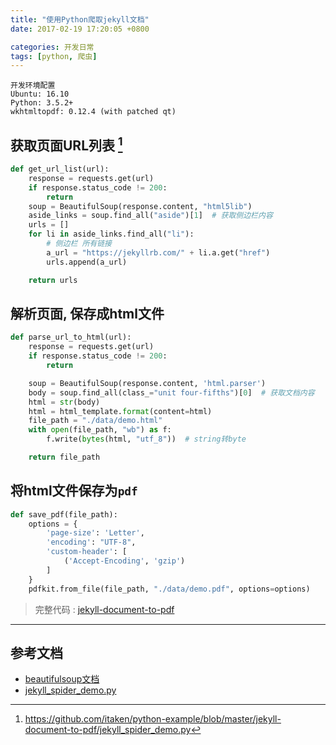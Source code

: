 ```yaml
---
title: "使用Python爬取jekyll文档"
date: 2017-02-19 17:20:05 +0800

categories: 开发日常
tags: [python, 爬虫]
---
```


```
开发环境配置
Ubuntu: 16.10
Python: 3.5.2+
wkhtmltopdf: 0.12.4 (with patched qt)
```

## 获取页面URL列表 [^1]

```python
def get_url_list(url):
    response = requests.get(url)
    if response.status_code != 200:
        return
    soup = BeautifulSoup(response.content, "html5lib")
    aside_links = soup.find_all("aside")[1]  # 获取侧边栏内容
    urls = []
    for li in aside_links.find_all("li"):
        # 侧边栏 所有链接
        a_url = "https://jekyllrb.com/" + li.a.get("href")
        urls.append(a_url)

    return urls
```

## 解析页面, 保存成html文件

```python
def parse_url_to_html(url):
    response = requests.get(url)
    if response.status_code != 200:
        return

    soup = BeautifulSoup(response.content, 'html.parser')
    body = soup.find_all(class_="unit four-fifths")[0]  # 获取文档内容
    html = str(body)
    html = html_template.format(content=html)
    file_path = "./data/demo.html"
    with open(file_path, "wb") as f:
        f.write(bytes(html, "utf_8"))  # string转byte

    return file_path
```

## 将html文件保存为`pdf`

```python
def save_pdf(file_path):
    options = {
        'page-size': 'Letter',
        'encoding': "UTF-8",
        'custom-header': [
            ('Accept-Encoding', 'gzip')
        ]
    }
    pdfkit.from_file(file_path, "./data/demo.pdf", options=options)
```

> 完整代码 : [jekyll-document-to-pdf](https://github.com/itaken/python-example/tree/master/jekyll-document-to-pdf)

---
## 参考文档
- [beautifulsoup文档](http://beautifulsoup.readthedocs.io/zh_CN/v4.4.0/index.html?highlight=new_tag)
- [jekyll_spider_demo.py](https://github.com/itaken/python-example/blob/master/jekyll-document-to-pdf/jekyll_spider_demo.py)

[^1]: https://github.com/itaken/python-example/blob/master/jekyll-document-to-pdf/jekyll_spider_demo.py
